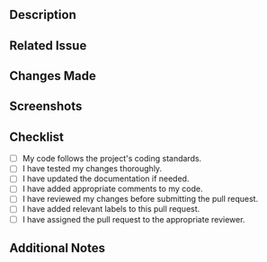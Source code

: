 # <!-- Title -->

## Description

<!-- A brief description of what this pull request aims to achieve. -->

## Related Issue

<!-- If this PR is related to an existing issue, provide a link to the issue here. -->

## Changes Made

<!-- Describe the changes you made in this PR. -->

## Screenshots

<!-- If applicable, provide screenshots or GIFs showcasing the changes. -->

## Checklist

<!-- Go through this checklist before submitting your pull request. You can check items by placing an "x" in between the brackets. -->

- [ ] My code follows the project's coding standards.
- [ ] I have tested my changes thoroughly.
- [ ] I have updated the documentation if needed.
- [ ] I have added appropriate comments to my code.
- [ ] I have reviewed my changes before submitting the pull request.
- [ ] I have added relevant labels to this pull request.
- [ ] I have assigned the pull request to the appropriate reviewer.

## Additional Notes

<!-- Any additional information or notes you want to share about this PR. -->

